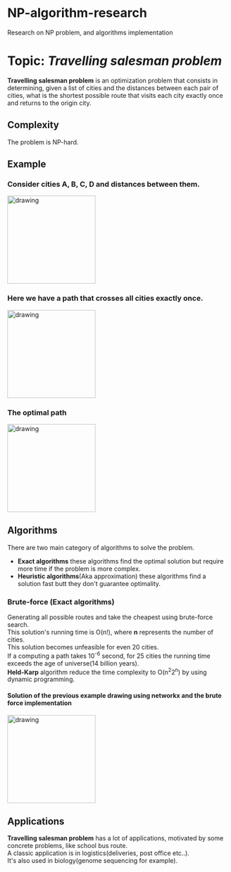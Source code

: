 # NP-algorithm-research
Research on NP problem, and algorithms implementation
# Topic: *Travelling salesman problem*
**Travelling salesman problem** is an optimization problem that consists in determining, given a list of cities and the distances between each pair of cities, what is the shortest possible route that visits each city exactly once and returns to the origin city.
## Complexity
The problem is NP-hard.
## Example
### Consider cities A, B, C, D and distances between them.<br/>
<img src="https://upload.wikimedia.org/wikipedia/commons/1/19/Tsp_instance.png?uselang=fr" alt="drawing" width="200"/><br/>
### Here we have a path that crosses all cities exactly once.
<img src="https://upload.wikimedia.org/wikipedia/commons/thumb/2/26/Tsp_solution_debile.png/185px-Tsp_solution_debile.png" alt="drawing" width="200"/><br/>
### The optimal path
<img src="https://upload.wikimedia.org/wikipedia/commons/thumb/4/44/Tsp_opt.png/186px-Tsp_opt.png" alt="drawing" width="200"/><br/>
## Algorithms
There are two main category of algorithms to solve the problem.<br/>
- **Exact algorithms** these algorithms find the optimal solution but require more time if the problem is more complex.<br/>
- **Heuristic algorithms**(Aka approximation) these algorithms find a solution fast butt they don't guarantee optimality.<br/>
### Brute-force (Exact algorithms)
Generating all possible routes and take the cheapest using brute-force search.<br/>
This solution's running time is O(n!), where <strong>n</strong> represents the number of cities.<br/>
This solution becomes unfeasible for even 20 cities.<br/>
If a computing a path takes 10<sup>-6</sup> second, for 25 cities the running time exceeds the age of universe(14 billion years).<br/>
<strong>Held-Karp</strong> algorithm reduce the time complexity to O(n<sup>2</sup>2<sup>n</sup>) by using dynamic programming.<br/>

#### Solution of the previous example drawing using networkx and the brute force implementation
<img src="https://upload.wikimedia.org/wikipedia/commons/thumb/4/44/Tsp_opt.png/186px-Tsp_opt.png" alt="drawing" width="200"/><br/>
## Applications
**Travelling salesman problem** has a lot of applications, motivated by some concrete problems, like school bus route.<br/> 
A classic application is in logistics(deliveries, post office etc..).<br/> 
It's also used in biology(genome sequencing for example).<br/>

[//]: # (# [Solutions implementations on Colab google]&#40;https://colab.research.google.com/drive/1Hh2Ug0jHpwvuJbXVs4iDskGIWhfzmVjH#scrollTo=XM2HSF7jhYeE&#41;)
